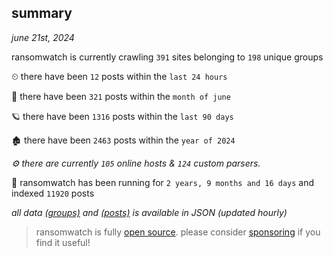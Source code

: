 
## summary
_june 21st, 2024_

ransomwatch is currently crawling `391` sites belonging to `198` unique groups

⏲ there have been `12` posts within the `last 24 hours`

🦈 there have been `321` posts within the `month of june`

🪐 there have been `1316` posts within the `last 90 days`

🏚 there have been `2463` posts within the `year of 2024`

_⚙️ there are currently `105` online hosts & `124` custom parsers._

🦕 ransomwatch has been running for `2 years, 9 months and 16 days` and indexed `11920` posts

_all data  [(groups)](http://ransomwhat.telemetry.ltd/groups) and [(posts)](http://ransomwhat.telemetry.ltd/posts) is available in JSON (updated hourly)_

> ransomwatch is fully [open source](https://github.com/joshhighet/ransomwatch#ransomwatch--). please consider [sponsoring](https://github.com/sponsors/joshhighet) if you find it useful!
